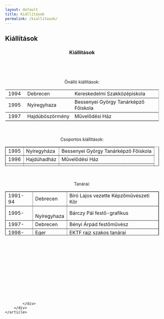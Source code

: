 ```yaml
---
layout: default
title: Kiállítások
permalink: /kiallitasok/
---
```


<script>
	window.addEvent("domready", function () {
		new boxplus($$("a.phocagallerycboxplus"),{"theme":"darkrounded","autocenter":1,"autofit":1,"slideshow":4000,"loop":0,"captions":"bottom","thumbs":"inside","width":680,"height":531,"duration":250,"transition":"quad","contextmenu":1, phocamethod:1});
		new boxplus($$("a.phocagallerycboxplusi"),{"theme":"darkrounded","autocenter":1,"autofit":1,"slideshow":4000,"loop":0,"captions":"bottom","thumbs":"hide","width":680,"height":531,"duration":250,"transition":"quad","contextmenu":1, phocamethod:1});
		new boxplus($$("a.phocagallerycboxpluso"),{"theme":"darkrounded","autocenter":1,"autofit": false,"slideshow": false,"loop":false,"captions":"none","thumbs":"hide","width":680,"height":531,"duration":0,"transition":"linear","contextmenu":false, phocamethod:2});
	});
</script>


<div class="art-layout-cell art-content">
	<article class="art-post art-messages" style="display: none;">
		<div class="art-postcontent clearfix">
			<div id="system-message-container"></div>
		</div>
	</article>
    <article class="art-post">
		<div class="art-postcontent clearfix">
			<div id="phocagallery" class="pg-category-view pg-cv">
				<div class="page-header">
					<h1>Kiállítások</h1>
				</div>
				<div id="pg-icons"></div>
				<div style="clear:both"></div>
				<div id="pg-msnr-container"></div>


<div class="item-page"><article class="art-post"><div class="art-postcontent clearfix"><div class="art-article"><h1 style="text-align: center;">Kiállítások</h1>
<p style="text-align: center;">&nbsp;</p>
<p style="text-align: left;">&nbsp;</p>
<p style="text-align: center;">Önálló kiállítások:</p>
<table style="border-color: #ffffff; margin-left: auto; margin-right: auto; height: 105px;" border="1" width="450">
<tbody>
<tr>
<td>1994</td>
<td>&nbsp;Debrecen</td>
<td>Kereskedelmi Szakközépiskola</td>
</tr>
<tr>
<td>1995</td>
<td>&nbsp;Nyíregyhaza</td>
<td>Bessenyei György Tanárképző Főiskola</td>
</tr>
<tr>
<td>1997</td>
<td>&nbsp;Hajdúböszörmény</td>
<td>Művelődési Ház</td>
</tr>
<tr>
<td>1997</td>
<td>&nbsp;Debrecen</td>
<td>Zeneművészeti Főiskola</td>
</tr>
<tr>
<td>1998</td>
<td>&nbsp;Debrecen</td>
<td>Aranybika Szalló</td>
</tr>
</tbody>
</table>
<p style="text-align: center;"><br><br>Csoportos kiállítások:</p>
<table style="margin-left: auto; margin-right: auto; height: 63px;" border="1" width="450">
<tbody>
<tr>
<td>1995</td>
<td>Nyíregyháza</td>
<td>Bessenyei György Tanárképző Főiskola</td>
</tr>
<tr>
<td>1996</td>
<td>Hajdúhadház</td>
<td>Művelődési Ház</td>
</tr>
<tr>
<td>1999</td>
<td>Eger</td>
<td>Forrás Gyermek-Szabadidő Központ</td>
</tr>
</tbody>
</table>
<p style="text-align: center;"><br><br>Tanárai:</p>
<table style="margin-left: auto; margin-right: auto; height: 144px;" border="1" width="451">
<tbody>
<tr>
<td>1991-94</td>
<td>Debrecen</td>
<td>Bíró Lajos vezette Képzőművészeti Kör</td>
</tr>
<tr>
<td>1995-</td>
<td><br>Nyíregyhaza</td>
<td>Bárczy Pál festő-grafikus</td>
</tr>
<tr>
<td>1997-</td>
<td>Debrecen</td>
<td>Bényi Árpád festőművész</td>
</tr>
<tr>
<td>1998-</td>
<td>Eger</td>
<td>EKTF rajz szakos tanárai</td>
</tr>
</tbody>
</table>
<p style="text-align: center;"><br><br><br><br><br><br><br><br><br><br><br style="text-align: center;"></p> </div></div></article></div>


			</div>
		</div>
    </article>
</div>
